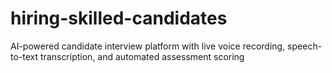 # hiring-skilled-candidates
AI-powered candidate interview platform with live voice recording, speech-to-text transcription, and automated assessment scoring
